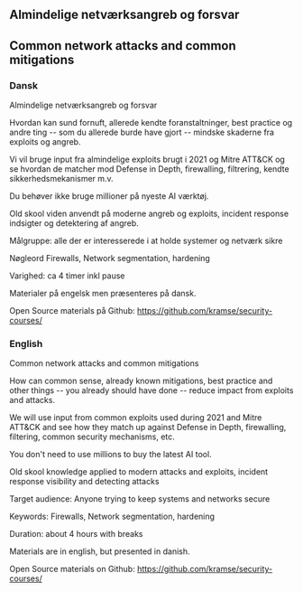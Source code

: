 ## Almindelige netværksangreb og forsvar

## Common network attacks and common mitigations

### Dansk

Almindelige netværksangreb og forsvar

Hvordan kan sund fornuft, allerede kendte foranstaltninger, best practice og andre ting -- som du allerede burde have gjort -- mindske skaderne fra exploits og angreb.

Vi vil bruge input fra almindelige exploits brugt i 2021 og Mitre ATT&CK og se hvordan de matcher mod Defense in Depth, firewalling, filtrering, kendte sikkerhedsmekanismer m.v.

Du behøver ikke bruge millioner på nyeste AI værktøj.

Old skool viden anvendt på moderne angreb og exploits, incident response indsigter og detektering af angreb.

Målgruppe: alle der er interesserede i at holde systemer og netværk sikre

Nøgleord
Firewalls, Network segmentation, hardening

Varighed: ca 4 timer inkl pause

Materialer på engelsk men præsenteres på dansk.

Open Source materials på Github:
https://github.com/kramse/security-courses/

### English

Common network attacks and common mitigations

How can common sense, already known mitigations, best practice and
other things -- you already should have done -- reduce impact from
exploits and attacks.

We will use input from common exploits used during 2021 and Mitre
ATT&CK and see how they match up against Defense in Depth,
firewalling, filtering, common security mechanisms, etc.

You don't need to use millions to buy the latest AI tool.

Old skool knowledge applied to modern attacks and exploits, incident
response visibility and detecting attacks

Target audience:
Anyone trying to keep systems and networks secure

Keywords:
Firewalls, Network segmentation, hardening



Duration: about 4 hours with breaks

Materials are in english, but presented in danish.

Open Source materials on Github:
https://github.com/kramse/security-courses/

